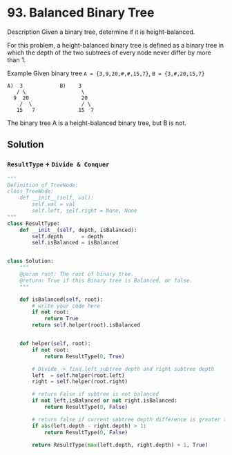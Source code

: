 # 93. Balanced Binary Tree

Description
Given a binary tree, determine if it is height-balanced.

For this problem, a height-balanced binary tree is defined as a binary tree in which the depth of the two subtrees of every node never differ by more than 1.

Example
Given binary tree `A = {3,9,20,#,#,15,7}`, `B = {3,#,20,15,7}`

```
A)  3            B)    3
   / \                  \
  9  20                 20
    /  \                / \
   15   7              15  7
```

The binary tree A is a height-balanced binary tree, but B is not.



## Solution


### `ResultType` + `Divide & Conquer`

```python
"""
Definition of TreeNode:
class TreeNode:
    def __init__(self, val):
        self.val = val
        self.left, self.right = None, None
"""
class ResultType:
    def __init__(self, depth, isBalanced):
        self.depth      = depth
        self.isBalanced = isBalanced


class Solution:
    """
    @param root: The root of binary tree.
    @return: True if this Binary tree is Balanced, or false.
    """

    def isBalanced(self, root):
        # write your code here
        if not root:
            return True
        return self.helper(root).isBalanced


    def helper(self, root):
        if not root:
            return ResultType(0, True)

        # Divide -> find left subtree depth and right subtree depth
        left  = self.helper(root.left)
        right = self.helper(root.right)

        # return False if subtree is not balanced
        if not left.isBalanced or not right.isBalanced:
            return ResultType(0, False)

        # return false if current subtree depth difference is greater than 1
        if abs(left.depth - right.depth) > 1:
            return ResultType(0, False)

        return ResultType(max(left.depth, right.depth) + 1, True)

```

